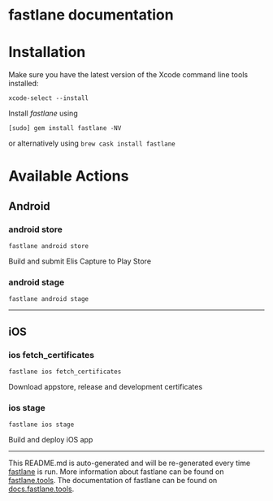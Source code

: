 fastlane documentation
================
# Installation

Make sure you have the latest version of the Xcode command line tools installed:

```
xcode-select --install
```

Install _fastlane_ using
```
[sudo] gem install fastlane -NV
```
or alternatively using `brew cask install fastlane`

# Available Actions
## Android
### android store
```
fastlane android store
```
Build and submit Elis Capture to Play Store
### android stage
```
fastlane android stage
```


----

## iOS
### ios fetch_certificates
```
fastlane ios fetch_certificates
```
Download appstore, release and development certificates
### ios stage
```
fastlane ios stage
```
Build and deploy iOS app

----

This README.md is auto-generated and will be re-generated every time [fastlane](https://fastlane.tools) is run.
More information about fastlane can be found on [fastlane.tools](https://fastlane.tools).
The documentation of fastlane can be found on [docs.fastlane.tools](https://docs.fastlane.tools).
